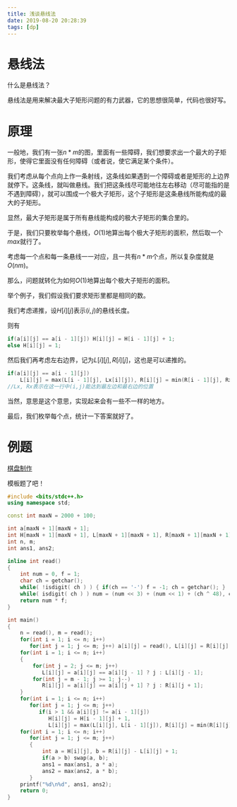 ```yaml
---
title: 浅谈悬线法
date: 2019-08-20 20:28:39
tags: [dp]
---
```


# 悬线法

什么是悬线法？

悬线法是用来解决最大子矩形问题的有力武器，它的思想很简单，代码也很好写。

<!--more-->

# 原理

一般地，我们有一张$n*m$的图，里面有一些障碍，我们想要求出一个最大的子矩形，使得它里面没有任何障碍（或者说，使它满足某个条件）。

我们考虑从每个点向上作一条射线，这条线如果遇到一个障碍或者是矩形的上边界就停下。这条线，就叫做悬线。我们把这条线尽可能地往左右移动（尽可能指的是不遇到障碍），就可以围成一个极大子矩形，这个子矩形是这条悬线所能构成的最大的子矩形。

显然，最大子矩形是属于所有悬线能构成的极大子矩形的集合里的。

于是，我们只要枚举每个悬线，$O(1)$地算出每个极大子矩形的面积，然后取一个$max$就行了。

考虑每一个点和每一条悬线一一对应，且一共有$n*m$个点，所以复杂度就是$O(nm)$。

那么，问题就转化为如何$O(1)$地算出每个极大子矩形的面积。

举个例子，我们假设我们要求矩形里都是相同的数。

我们考虑递推，设$H[i][j]$表示$(i,j)$的悬线长度。

则有

```c++
if(a[i][j] == a[i - 1][j]) H[i][j] = H[i - 1][j] + 1;
else H[i][j] = 1;
```

然后我们再考虑左右边界，记为$L[i][j],R[i][j]$，这也是可以递推的。

```c++
if(a[i][j] == a[i - 1][j]) 
    L[i][j] = max(L[i - 1][j], Lx[i][j]), R[i][j] = min(R[i - 1][j], Rx[i][j])
//Lx, Rx表示在这一行中(i,j)能达到最左边和最右边的位置
```

当然，意思是这个意思，实现起来会有一些不一样的地方。

最后，我们枚举每个点，统计一下答案就好了。

# 例题

[棋盘制作](https://www.luogu.org/problem/P1169)

模板题了吧！

```c++
#include <bits/stdc++.h>
using namespace std;

const int maxN = 2000 + 100;

int a[maxN + 1][maxN + 1];
int H[maxN + 1][maxN + 1], L[maxN + 1][maxN + 1], R[maxN + 1][maxN + 1];
int n, m;
int ans1, ans2;

inline int read()
{
    int num = 0, f = 1;
    char ch = getchar();
    while( !isdigit( ch ) ) { if(ch == '-') f = -1; ch = getchar(); }
    while( isdigit( ch ) ) num = (num << 3) + (num << 1) + (ch ^ 48), ch = getchar();
    return num * f;
}

int main()
{
    n = read(), m = read();
    for(int i = 1; i <= n; i++)
       for(int j = 1; j <= m; j++) a[i][j] = read(), L[i][j] = R[i][j] = j, H[i][j] = 1;
    for(int i = 1; i <= n; i++)
    {
        for(int j = 2; j <= m; j++)
           L[i][j] = a[i][j] == a[i][j - 1] ? j : L[i][j - 1];
        for(int j = m - 1; j >= 1; j--)
           R[i][j] = a[i][j] == a[i][j + 1] ? j : R[i][j + 1];
    }
    for(int i = 1; i <= n; i++)
       for(int j = 1; j <= m; j++)
          if(i > 1 && a[i][j] != a[i - 1][j])
             H[i][j] = H[i - 1][j] + 1, 
             L[i][j] = max(L[i][j], L[i - 1][j]), R[i][j] = min(R[i][j], R[i - 1][j]);
    for(int i = 1; i <= n; i++)
       for(int j = 1; j <= m; j++)
       {
           int a = H[i][j], b = R[i][j] - L[i][j] + 1;
           if(a > b) swap(a, b);
           ans1 = max(ans1, a * a);
           ans2 = max(ans2, a * b);
       }
    printf("%d\n%d", ans1, ans2);
    return 0;
}
```



